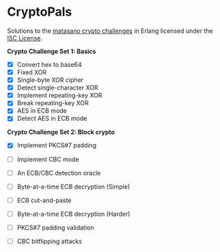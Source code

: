 # CryptoPals
Solutions to the [matasano crypto challenges](http://cryptopals.com) in Erlang licensed under the [ISC License](LICENSE).

**Crypto Challenge Set 1: Basics**
  - [x] Convert hex to base64
  - [x] Fixed XOR
  - [x] Single-byte XOR cipher
  - [x] Detect single-character XOR
  - [x] Implement repeating-key XOR
  - [x] Break repeating-key XOR
  - [x] AES in ECB mode
  - [x] Detect AES in ECB mode

**Crypto Challenge Set 2: Block crypto**
  - [x] Implement PKCS#7 padding
  - [ ] Implement CBC mode
  - [ ] An ECB/CBC detection oracle
  - [ ] Byte-at-a-time ECB decryption (Simple)
  - [ ] ECB cut-and-paste
  - [ ] Byte-at-a-time ECB decryption (Harder)
  - [ ] PKCS#7 padding validation
  - [ ] CBC bitflipping attacks
  
